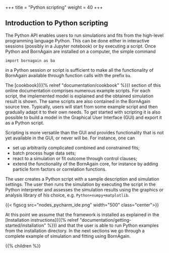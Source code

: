 +++
title = "Python scripting"
weight = 40
+++

## Introduction to Python scripting

The Python API enables users to run simulations and fits
from the high-level programming language Python. This can
be done either in interactive sessions (possibly in a Jupyter
notebook) or by executing a script. Once Python and
BornAgain are installed on a computer, the simple command
```
import bornagain as ba
```
in a Python session or script is
sufficient to make all the functionality of BornAgain available
through function calls with the prefix `ba`.

The [cookbook]({{% relref "documentation/cookbook" %}})
section of this online documentation comprises numerous example
scripts. For each script, the implemented model is explained
and the obtained simulation result is shown. The same scripts
are also contained in the BornAgain source tree. Typically,
users will start from some example script and then gradually
adapt it to their own needs.
To get started with scripting it is also possible to build a
model in the Graphical User Interface (GUI) and export it as
a Python script.

Scripting is more versatile than the GUI and provides functionality
that is not yet available in the GUI, or never will be. For instance,
one can
* set up arbitrarily complicated combined and constrained fits;
* batch process huge data sets;
* react to a simulation or fit outcome through control clauses;
* extend the functionality of the BornAgain core, for instance
  by adding particle form factors or correlation functions.

The user creates a Python script with a sample description and
simulation settings. The user then runs the simulation by executing the script in the Python interpreter and assesses the simulation results using the graphics or analysis library of his choice, e.g. `Python+numpy+matplotlib`.

{{< figscg src="nodes_pycharm_ide.png" width="500" class="center">}}

At this point we assume that the framework is installed as explained in the
[Installation instructions]({{% relref "documentation/getting-started/installation" %}})
and that the user is able to run Python examples from the installation directory.
In the next sections we go through a complete example of simulation and fitting using BornAgain.

{{% children %}}

